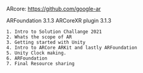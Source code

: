 ARcore: https://github.com/google-ar

ARFoundation 3.1.3
ARCoreXR plugin 3.1.3

```
1. Intro to Solution Challange 2021
2. Whats the scope of AR
3. Getting started with Unity
4. Intro to ARCore ARKit and lastly ARFoundation
5. Unity Clock making.
6. ARFoundation
7. Final Resource sharing

```
